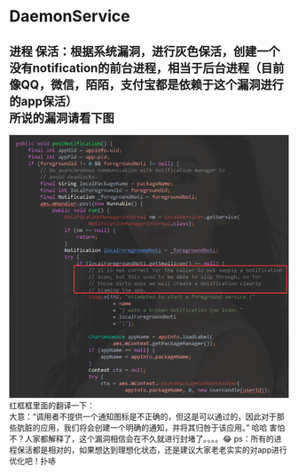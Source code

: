 # DaemonService
进程 保活：根据系统漏洞，进行灰色保活，创建一个没有notification的前台进程，相当于后台进程（目前像QQ，微信，陌陌，支付宝都是依赖于这个漏洞进行的app保活）<br> 
所说的漏洞请看下图<br>
------------------------------------------------------------
![image](https://github.com/HadisNZL/DaemonService/blob/master/screenshot/daemonservice.png)<br>
红框框里面的翻译一下：<br>
大意：“调用者不提供一个通知图标是不正确的，但这是可以通过的，因此对于那些肮脏的应用，我们将会创建一个明确的通知，并将其归咎于该应用。”
哈哈 害怕不？人家都解释了，这个漏洞相信会在不久就进行封堵了。。。。😂
ps：所有的进程保活都是相对的，如果想达到理想化状态，还是建议大家老老实实的对app进行优化吧！扑哧
